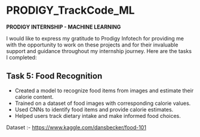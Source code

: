 # PRODIGY_TrackCode_ML
**PRODIGY INTERNSHIP - MACHINE LEARNING**

I would like to express my gratitude to Prodigy Infotech for providing me with the opportunity to work on these projects and for their invaluable support and guidance throughout my internship journey. Here are the tasks I completed:


## Task 5: Food Recognition
- Created a model to recognize food items from images and estimate their calorie content.
- Trained on a dataset of food images with corresponding calorie values.
- Used CNNs to identify food items and provide calorie estimates.
- Helped users track dietary intake and make informed food choices.

Dataset :- https://www.kaggle.com/dansbecker/food-101
